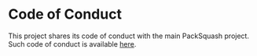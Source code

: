 # Code of Conduct

This project shares its code of conduct with the main PackSquash project. Such code of conduct is available [here](https://github.com/ComunidadAylas/PackSquash/blob/master/CODE_OF_CONDUCT.md).
